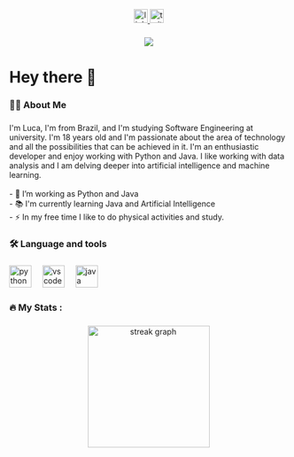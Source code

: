 <div align="center">
  <a href="https://www.linkedin.com/in/luca-valadão-a36820260/" target="_blank">
    <img src="https://img.shields.io/static/v1?message=LinkedIn&logo=linkedin&label=&color=0077B5&logoColor=white&labelColor=&style=for-the-badge" height="25" alt="linkedin logo"  />
  </a>
  <img src="https://img.shields.io/static/v1?message=Twitter&logo=twitter&label=&color=1DA1F2&logoColor=white&labelColor=&style=for-the-badge" height="25" alt="twitter logo"  />
</div>

###

<div align="center">
  <img src="https://visitor-badge.laobi.icu/badge?page_id=LucaValadao.LucaValadao&"  />
</div>

###

<h1 align="left">Hey there 👋</h1>

###

<h3 align="left">👩‍💻  About Me</h3>

###

<p align="left">I'm Luca, I'm from Brazil, and I'm studying Software Engineering at university. I'm 18 years old and I'm passionate about the area of ​​technology and all the possibilities that can be achieved in it. I'm an enthusiastic developer and enjoy working with Python and Java. I like working with data analysis and I am delving deeper into artificial intelligence and machine learning.<br><br>- 🔭 I’m working as Python and Java<br>- 📚 I'm currently learning Java and Artificial Intelligence <br>- ⚡ In my free time I like to do physical activities and study.</p>

###

<h3 align="left">🛠 Language and tools</h3>

###

<div align="left">
  <img src="https://cdn.jsdelivr.net/gh/devicons/devicon/icons/python/python-original.svg" height="40" alt="python logo"  />
  <img width="12" />
  <img src="https://cdn.jsdelivr.net/gh/devicons/devicon/icons/vscode/vscode-original.svg" height="40" alt="vscode logo"  />
  <img width="12" />
  <img src="https://cdn.jsdelivr.net/gh/devicons/devicon/icons/java/java-original.svg" height="40" alt="java logo"  />
</div>

###

<h3 align="left">🔥   My Stats :</h3>

###

<div align="center">
  <img src="https://streak-stats.demolab.com?user=LucaValadao&locale=en&mode=daily&theme=dark&hide_border=false&border_radius=5&order=3" height="220" alt="streak graph"  />
</div>

###
